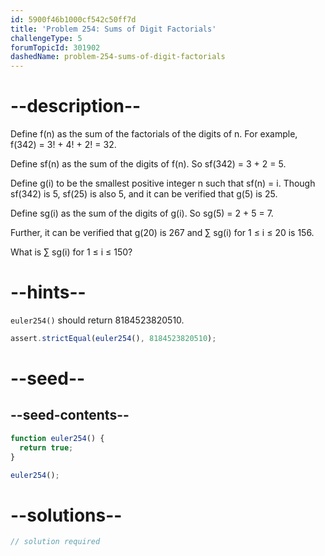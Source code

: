 ```yaml
---
id: 5900f46b1000cf542c50ff7d
title: 'Problem 254: Sums of Digit Factorials'
challengeType: 5
forumTopicId: 301902
dashedName: problem-254-sums-of-digit-factorials
---
```


# --description--

Define f(n) as the sum of the factorials of the digits of n. For example, f(342) = 3! + 4! + 2! = 32.

Define sf(n) as the sum of the digits of f(n). So sf(342) = 3 + 2 = 5.

Define g(i) to be the smallest positive integer n such that sf(n) = i. Though sf(342) is 5, sf(25) is also 5, and it can be verified that g(5) is 25.

Define sg(i) as the sum of the digits of g(i). So sg(5) = 2 + 5 = 7.

Further, it can be verified that g(20) is 267 and ∑ sg(i) for 1 ≤ i ≤ 20 is 156.

What is ∑ sg(i) for 1 ≤ i ≤ 150?

# --hints--

`euler254()` should return 8184523820510.

```js
assert.strictEqual(euler254(), 8184523820510);
```

# --seed--

## --seed-contents--

```js
function euler254() {
  return true;
}

euler254();
```

# --solutions--

```js
// solution required
```
